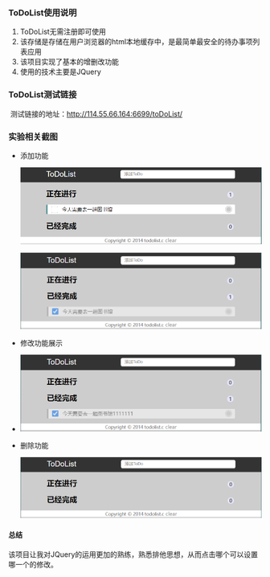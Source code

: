 ### ToDoList使用说明

1. ToDoList无需注册即可使用
2. 该存储是存储在用户浏览器的html本地缓存中，是最简单最安全的待办事项列表应用
3. 该项目实现了基本的增删改功能
4. 使用的技术主要是JQuery

### ToDoList测试链接

​	测试链接的地址：<a href="http://114.55.66.164:6699/toDoList/">http://114.55.66.164:6699/toDoList/</a>

### 实验相关截图

- 添加功能

  ![add01](https://github.com/xuan6688/todoList/raw/master/typora-user-images/1602126804842.png)

  ![add02](https://raw.githubusercontent.com/xuan6688/todoList/master/typora-user-images/1602126826690.png)

- 修改功能展示

- ![1602126858215](https://github.com/xuan6688/todoList/raw/master/typora-user-images/1602126858215.png)

- 删除功能

  ![1602126893508](https://github.com/xuan6688/todoList/raw/master/typora-user-images/1602126893508.png)

#### 总结

该项目让我对JQuery的运用更加的熟练，熟悉排他思想，从而点击哪个可以设置哪一个的修改。